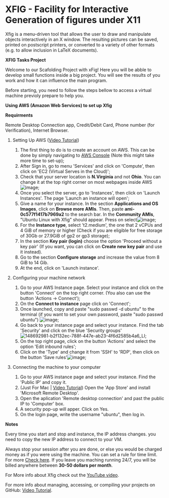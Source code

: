 # XFIG - Facility for Interactive Generation of figures under X11

Xfig is a menu-driven tool that allows the user to draw and manipulate objects
interactively in an X window.  The resulting pictures can be saved, printed
on postscript printers, or converted to a variety of other formats (e.g. to
allow inclusion in LaTeX documents).

**XFIG Tasks Project**

Welcome to our Scafolding Project with xFig! Here you will be abble to develop small functions inside a big project. You will see the results of you work and how it can influence the main program.

Before starting, you need to follow the steps bellow to access a virtual machine previoly prepare to help you.

**Using AWS (Amazon Web Services) to set up Xfig**

**Requirments**

Remote Desktop Connection app, Credit/Debit Card, Phone number (for Verification), Internet Browser.

1. Setting Up AWS ([Video Tutorial](https://youtu.be/xkicUjw4wvs))
    1. The first thing to do is to create an account on AWS. This can be done by simply navigating to 
[AWS Console](https://aws.amazon.com/console/ "AWS Console") (Note this might take more time to set-up);
    2. After Sign in, go to menu 'Services' and click on 'Compute', then click on 'EC2 (Virtual Serves in the Cloud)';
    3. Check that your server location is **N.Virginia** and not **Ohio**. You can change it at the top right corner on most webpages inside AWS![image](https://user-images.githubusercontent.com/82111747/165028560-049ee527-91c2-47c1-8d1d-77a452b3e566.png);
    4. Once you select the server, go to 'Instances', then click on 'Launch Instances'. The page 'Launch an instance will open';
    5. Give a name for your instance. In the section **Applications and OS Images**, click on **Browse more AMIs**. Then, paste **ami-0c577f1417b7969a2** to the search bar. In the **Community AMIs**, "Ubuntu Linux with Xfig" should appear. Press on select![image](https://user-images.githubusercontent.com/82111747/163631249-dfe3e6cc-450a-4ffb-b888-0840d1b7479a.png);
    6. For the **Instance type**, select 't2.medium', the one that 2 vCPUs and 4 GiB of memory or higher (Check if you are eligible for free storage of 30Gb or 27.9GiB of gp2 or gp3 storage);
    7. In the section **Key pair (login)** choose the option 'Proceed without a key pair' (If you want, you can click on **Create new key pair** and use it instead).
    8. Go to the section **Configure storage** and increase the value from 8 GiB to 14 Gib.
    9. At the end, click on 'Launch instance'.
    
2. Configuring your machine network
    1. Go to your AWS Instance page. Select your instance and click on the button 'Connect' on the top right corner. (You also can use the button 'Actions -> Connect');
    2. On the **Connect to instance** page click on 'Connect';
    3. Once launched, copy and paste "sudo passwd -d ubuntu" to the terminal (if you want to set your own password, paste "sudo passwd ubuntu")
      ![image](https://user-images.githubusercontent.com/82111747/148692858-680af869-f5a7-43a5-87fd-f67791a1a9e5.png);
    4. Go back to your instance page and select your instance. Find the tab 'Security' and click on the blue 'Security groups'![148692981-b2f132ec-788f-447e-ab23-4f6d2585b4a6_LI](https://user-images.githubusercontent.com/82111747/148693287-6b33115c-76ea-44fb-80eb-51ae675f379c.jpg);
    5. On the top right page, click on the button 'Actions' and select the option 'Edit inbound rules'; 
    6. Click on the 'Type' and change it from 'SSH' to 'RDP', then click on the button 'Save rules'![image](https://user-images.githubusercontent.com/82111747/148693103-6ba0b673-3542-4a25-a91a-d647ee64dd7f.png);

3. Connecting the machine to your computer
    1. Go to your AWS instance page and select your instance. Find the 'Public IP' and copy it.
    2. (Just For Mac | [Video Tutorial](https://youtu.be/Dl_7oaLulag)) Open the 'App Store' and install 'Microsoft Remote Desktop'.
    3. Open the aplication 'Remote desktop connection' and past the public IP to 'Computer' box.
    4. A security pop-up will apper. Click on Yes.
    5. On the login page, write the username "ubuntu", then log in.
 
**Notes**

Every time you start and stop and instance, the IP address changes. you need to copy the new IP address to connect to your VM.

Always stop your session after you are done, or else you would be charged money as if you were using the machine. You can set a rule for time limit. For more [Check here](https://aws.amazon.com/about-aws/whats-new/2013/01/08/use-amazon-cloudwatch-to-detect-and-shut-down-unused-amazon-ec2-instances/). If you leave you maching running 24/7, you will be billed anywhere between **30-50 dollars per month**.

For More info about Xfig check out the [YouTube video](https://www.youtube.com/watch?v=9wOMELa_Nx4 "YouTube Video").

For more info about managing, accessing, or compiling your projects on GitHub: [Video Tutorial](https://youtu.be/_jMa9k74U7s).
